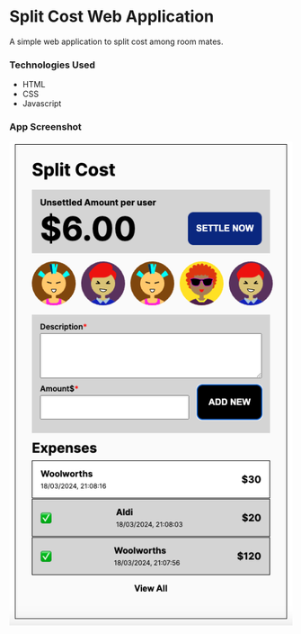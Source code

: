 # Split Cost Web Application

A simple web application to split cost among room mates.

### Technologies Used
* HTML
* CSS
* Javascript

### App Screenshot

![Split Cost Web Application](./assets/images/screenshot.png)